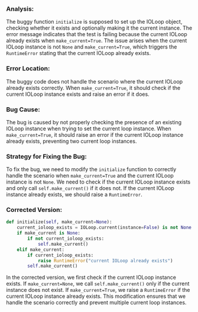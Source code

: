 ### Analysis:
The buggy function `initialize` is supposed to set up the IOLoop object, checking whether it exists and optionally making it the current instance. The error message indicates that the test is failing because the current IOLoop already exists when `make_current=True`.
The issue arises when the current IOLoop instance is not `None` and `make_current=True`, which triggers the `RuntimeError` stating that the current IOLoop already exists.

### Error Location:
The buggy code does not handle the scenario where the current IOLoop already exists correctly. When `make_current=True`, it should check if the current IOLoop instance exists and raise an error if it does.

### Bug Cause:
The bug is caused by not properly checking the presence of an existing IOLoop instance when trying to set the current loop instance. When `make_current=True`, it should raise an error if the current IOLoop instance already exists, preventing two current loop instances.

### Strategy for Fixing the Bug:
To fix the bug, we need to modify the `initialize` function to correctly handle the scenario when `make_current=True` and the current IOLoop instance is not `None`. We need to check if the current IOLoop instance exists and only call `self.make_current()` if it does not. If the current IOLoop instance already exists, we should raise a `RuntimeError`.

### Corrected Version:

```python
def initialize(self, make_current=None):
    current_ioloop_exists = IOLoop.current(instance=False) is not None
    if make_current is None:
        if not current_ioloop_exists:
            self.make_current()
    elif make_current:
        if current_ioloop_exists:
            raise RuntimeError("current IOLoop already exists")
        self.make_current()
```

In the corrected version, we first check if the current IOLoop instance exists. If `make_current=None`, we call `self.make_current()` only if the current instance does not exist. If `make_current=True`, we raise a `RuntimeError` if the current IOLoop instance already exists. This modification ensures that we handle the scenario correctly and prevent multiple current loop instances.